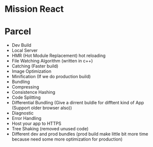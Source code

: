 # Mission React

# Parcel

- Dev Build
- Local Server
- HMR (Hot Module Replacement) hot reloading
- File Watching Algorithm (written in c++)
- Catching (Faster build)
- Image Optimization
- Minification (If we do production build)
- Bundling
- Compressing
- Consistence Hashing
- Code Splitting
- Differential Bundling (Give a dirrent buldle for difftent kind of App (Support older browser also))
- Diagnostic
- Error Handling
- Host your app to HTTPS
- Tree Shaking (removed unused code)
- Different dev and prod bundles (prod build make little bit more time because need some more optimization for production)
